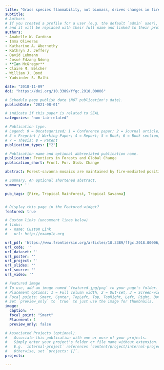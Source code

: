 ```yaml
---
title: "Grass species flammability, not biomass, drives changes in fire behavior at tropical forest-savanna transitions"
subtitle:
# Authors
# If you created a profile for a user (e.g. the default `admin` user), write the username (folder name) here
# and it will be replaced with their full name and linked to their profile.
authors:
- Anabelle W. Cardoso
- Imma Oliveras
- Katharine A. Abernethy
- Kathryn J. Jeffery
- David Lehmann
- Josué Edzang Ndong
- **Ian McGregor**
- Claire M. Belcher
- William J. Bond
- Yadvinder S. Malhi

date: "2018-11-09"
doi: "https://doi.org/10.3389/ffgc.2018.00006"

# Schedule page publish date (NOT publication's date).
publishDate: "2021-08-01"

# indicate if this paper is related to SEAL
categories: "non-lab-related"

# Publication type.
# Legend: 0 = Uncategorized; 1 = Conference paper; 2 = Journal article;
# 3 = Preprint / Working Paper; 4 = Report; 5 = Book; 6 = Book section;
# 7 = Thesis; 8 = Patent
publication_types: ["2"]

# Publication name and optional abbreviated publication name.
publication: Frontiers in Forests and Global Change
publication_short: Front. For. Glob. Change

abstract: Forest-savanna mosaics are maintained by fire-mediated positive feedbacks; whereby forest is fire suppressive and savanna is fire promoting. Forest-savanna transitions therefore represent the interface of opposing fire regimes. Within the transition there is a threshold point at which tree canopy cover becomes sufficiently dense to shade out grasses and thus suppress fire. Prior to reaching this threshold, changes in fire behavior may already be occurring within the savanna. Such changes are neither empirically described nor their drivers understood. Fire behavior is largely driven by fuel flammability. Flammability can vary significantly between grass species and grass species composition can change near forest-savanna transitions. This study measured fire behavior changes at eighteen forest-savanna transition sites in a vegetation mosaic in Lopé National Park in Gabon, central Africa. The extent to which these changes could be attributed to changes in grass flammability was determined using species-specific flammability traits. Results showed simultaneous suppression of fire and grass biomass when tree canopy leaf area index (LAI) reached a value of 3, indicating that a fire suppression threshold existed within the forest-savanna transition. Fires became less intense and less hot prior to reaching this fire suppression threshold. These changes were associated with higher LAI values, which induced a change in the grass community, from one dominated by the highly flammable Anadelphia afzeliana to one dominated by the less flammable Hyparrhenia diplandra. Changes in fire behavior were not associated with changes in total grass biomass. This study demonstrated not only the presence of a fire suppression threshold but the mechanism of its action. Grass composition mediated fire-behavior within the savanna prior to reaching the suppression threshold, and grass species composition was mediated by tree canopy cover which was in turn mediated by fire-behavior. These findings highlight how biotic and abiotic controls interact and amplify each other in this mosaicked landscape to facilitate forest and savanna co-existence.

# Summary. An optional shortened abstract.
summary: ''

pub_tags: [Fire, Tropical Rainforest, Tropical Savanna]


# Display this page in the Featured widget?
featured: true

# Custom links (uncomment lines below)
# links:
# - name: Custom Link
#   url: http://example.org

url_pdf: 'https://www.frontiersin.org/articles/10.3389/ffgc.2018.00006/full'
url_code: ''
url_dataset: ''
url_poster: ''
url_project: ''
url_slides: ''
url_source: ''
url_video: ''

# Featured image
# To use, add an image named `featured.jpg/png` to your page's folder.
# Placement options: 1 = Full column width, 2 = Out-set, 3 = Screen-width
# Focal points: Smart, Center, TopLeft, Top, TopRight, Left, Right, BottomLeft, Bottom, BottomRight.
# Set `preview_only` to `true` to just use the image for thumbnails.
image:
  caption: ''
  focal_point: "Smart"
  Placement: 1
  preview_only: false

# Associated Projects (optional).
#   Associate this publication with one or more of your projects.
#   Simply enter your project's folder or file name without extension.
#   E.g. `internal-project` references `content/project/internal-project/index.md`.
#   Otherwise, set `projects: []`.
projects:

---
```

